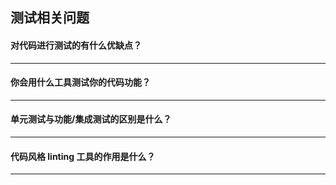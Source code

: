## 测试相关问题

#### 对代码进行测试的有什么优缺点？

---
#### 你会用什么工具测试你的代码功能？

---
#### 单元测试与功能/集成测试的区别是什么？

---
#### 代码风格 linting 工具的作用是什么？

---